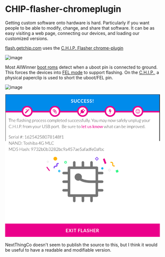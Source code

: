 # CHIP-flasher-chromeplugin

Getting custom software onto hardware is hard. Particularly if you want people to be able to modify, change, and share that software. It can be as easy visiting a web page, connecting our devices, and loading our customized versions.

[flash.getchip.com](http://flash.getchip.com) uses the [C.H.I.P. Flasher chrome-plugin](https://chrome.google.com/webstore/detail/chip-flasher/bpohdfcdfghdcgflomadkij)


![image](http://blog.ii.delivery/content/images/2017/01/CHIP-Flasher-Plugin-window.png)

Most AllWinner [boot roms](http://linux-sunxi.org/BROM) detect when a uboot pin is connected to ground. This forces the devices into [FEL mode](http://linux-sunxi.org/FEL) to support flashing. On the [C.H.I.P.](https://getchip.com/pages/chip), a physical paperclip is used to short the uboot/FEL pin.

![image](http://flash.getchip.com/images/step1.gif)

![Success!](ii_flasher_success.png)

NextThingCo doesn't seem to publish the source to this, but I think it would be
useful to have a readable and modifiable version.
